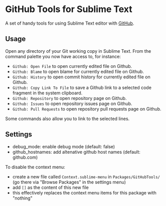 # GitHub Tools for Sublime Text

A set of handy tools for using Sublime Text editor with [GitHub](http://github.com). 

## Usage

Open any directory of your Git working copy in Sublime Text. From the command palette you now have access to, for instance:

* `Github: Open File` to open currently edited file on Github.
* `Github: Blame` to open blame for currently edited file on Github.
* `Github: History` to open commit history for currently edited file on Github.
* `Github: Copy Link To File` to save a Github link to a selected code fragment in the system clipboard.
* `Github: Repository` to open repository page on Github.
* `Github: Issues` to open repository issues page on Github.
* `Github: Pull Requests` to open repository pull requests page on Github.

Some commands also allow you to link to the selected lines. 

## Settings

- debug_mode: enable debug mode (default: false)
- github_hostnames: add altenative github host names (default: github.com)

To disable the context menu:
- create a new file called `Context.sublime-menu` in `Packages/GitHubTools/` (go there via "Browse Packages" in the settings menu)
- add `[]` as the content of this new file
- this effectively replaces the context menu items for this package with "nothing"
